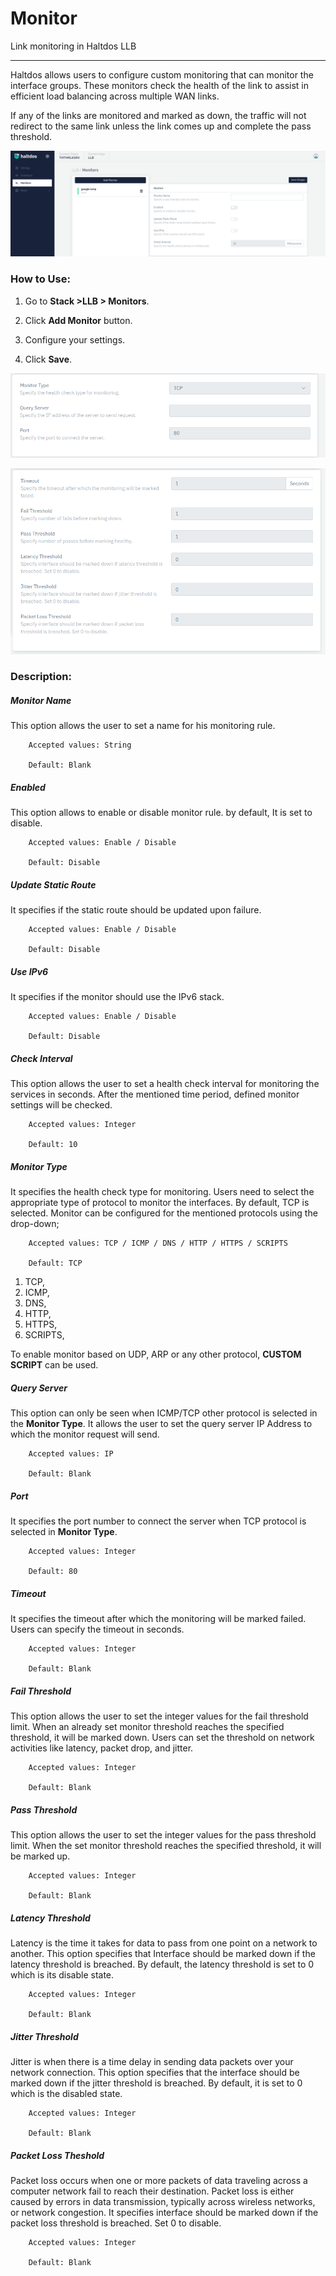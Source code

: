 # Monitor

Link monitoring in Haltdos LLB

---

Haltdos allows users to configure custom monitoring that can monitor the interface groups. These monitors check the health of the link to assist in efficient load balancing across multiple WAN links.

If any of the links are monitored and marked as down, the traffic will not redirect to the same link unless the link comes up and complete the pass threshold.

![adding_monitor](/img/llb/v7/docs/monitor.png)

### How to Use:

1. Go to **Stack >LLB > Monitors**.

2. Click **Add Monitor** button.

3. Configure your settings.

4. Click **Save**.

![monitor_settings](/img/llb/v7/docs/monitor1.png)

![monitor_settings](/img/llb/v7/docs/monitor2.png)

### **Description:**

##### **Monitor Name**

This option allows the user to set a name for his monitoring rule.

```
    Accepted values: String

    Default: Blank 
```


##### **Enabled**

This option allows to enable or disable monitor rule. by default, It is set to disable.

```
    Accepted values: Enable / Disable

    Default: Disable 
```


##### **Update Static Route**

It specifies if the static route should be updated upon failure.

```
    Accepted values: Enable / Disable

    Default: Disable 
```


##### **Use IPv6**

It specifies if the monitor should use the IPv6 stack.

```
    Accepted values: Enable / Disable

    Default: Disable 
```


##### **Check Interval**

This option allows the user to set a health check interval for monitoring the services in seconds. After the mentioned time period, defined monitor settings will be checked.

```
    Accepted values: Integer

    Default: 10 
```


##### **Monitor Type**

It specifies the health check type for monitoring. Users need to select the appropriate type of protocol to monitor the interfaces. By default, TCP is selected. Monitor can be configured for the mentioned protocols using the drop-down;

```
    Accepted values: TCP / ICMP / DNS / HTTP / HTTPS / SCRIPTS

    Default: TCP 
```


1. TCP,
2. ICMP,
3. DNS,
4. HTTP,
5. HTTPS,
6. SCRIPTS,

To enable monitor based on UDP, ARP or any other protocol, **CUSTOM SCRIPT** can be used.

##### **Query Server**

This option can only be seen when ICMP/TCP other protocol is selected in the **Monitor Type**. It allows the user to set the query server IP Address to which the monitor request will send.

```
    Accepted values: IP

    Default: Blank 
```


##### **Port**

It specifies the port number to connect the server when TCP protocol is selected in **Monitor Type**.

```
    Accepted values: Integer

    Default: 80 
```


##### **Timeout**

It specifies the timeout after which the monitoring will be marked failed. Users can specify the timeout in seconds.

```
    Accepted values: Integer

    Default: Blank 
```


##### **Fail Threshold**

This option allows the user to set the integer values for the fail threshold limit. When an already set monitor threshold reaches the specified threshold, it will be marked down. Users can set the threshold on network activities like latency, packet drop, and jitter.

```
    Accepted values: Integer

    Default: Blank 
```


##### **Pass Threshold**

This option allows the user to set the integer values for the pass threshold limit. When the set monitor threshold reaches the specified threshold, it will be marked up.

```
    Accepted values: Integer

    Default: Blank 
```


##### **Latency Threshold**

Latency is the time it takes for data to pass from one point on a network to another. This option specifies that Interface should be marked down if the latency threshold is breached. By default, the latency threshold is set to 0 which is its disable state.

```
    Accepted values: Integer

    Default: Blank 
```


##### **Jitter Threshold**

Jitter is when there is a time delay in sending data packets over your network connection. This option specifies that the interface should be marked down if the jitter threshold is breached. By default, it is set to 0 which is the disabled state.

```
    Accepted values: Integer

    Default: Blank 
```


##### **Packet Loss Theshold**

Packet loss occurs when one or more packets of data traveling across a computer network fail to reach their destination. Packet loss is either caused by errors in data transmission, typically across wireless networks, or network congestion. It specifies interface should be marked down if the packet loss threshold is breached. Set 0 to disable.

```
    Accepted values: Integer

    Default: Blank 
```


